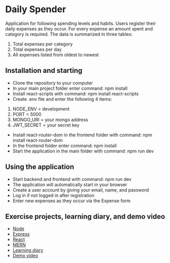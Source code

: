 # Daily Spender

Application for following spending levels and habits. Users register their daily expenses as they occur. For every expense an amount spent and category is required. The data is summarized in three tables:
1) Total expenses per category
2) Total expenses per day
3) All expenses listed from oldest to newest

## Installation and starting
* Clone the repository to your computer
* In your main project folder enter command: npm install
* Install react-scripts with command: npm install react-scripts
* Create .env file and enter the following 4 items:
1) NODE_ENV = development
2) PORT = 5000
3) MONGO_URI = your mongo address
4) JWT_SECRET = your secret key
* Install react-router-dom in the frontend folder with command: npm install react-router-dom
* In the frontend folder enter command: npm install
* Start the application in the main folder with command: npm run dev

## Using the application
* Start backend and frontend with command: npm run dev
* The application will automatically start in your browser
* Create a user account by giving your email, name, and password
* Log in if not logged in after registration
* Enter new expenses as they occur via the Expense form

## Exercise projects, learning diary, and demo video
* [Node](https://github.com/aarekr/LUT/tree/main/Node-Crash-Course)
* [Express](https://github.com/aarekr/LUT/tree/main/Express-Crash-Course)
* [React](https://github.com/aarekr/LUT/commits/main/react-task-tracker)
* [MERN](https://github.com/aarekr/LUT/tree/main/mern-tutorial)
* [Learning diary]()
* [Demo video](https://youtu.be/KZedLX4KkyU)
